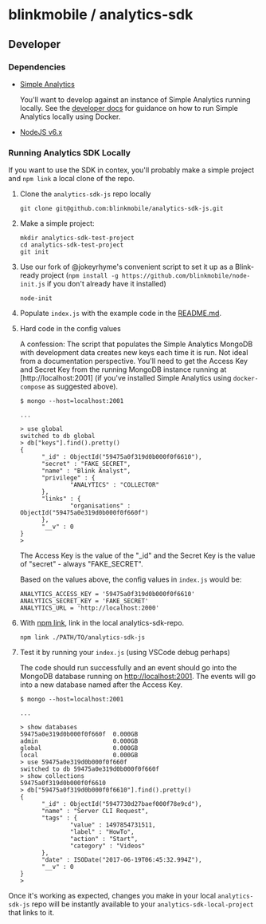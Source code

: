 # blinkmobile / analytics-sdk

## Developer

### Dependencies

-   [Simple Analytics](https://git.blinkm.co/blinkmobile-nextgen/simple-analytics)

    You'll want to develop against an instance of Simple Analytics running locally. See the [developer docs](https://git.blinkm.co/blinkmobile-nextgen/simple-analytics/blob/master/docs/developer.md) for guidance on how to run Simple Analytics locally using Docker.
-   [NodeJS v6.x](https://nodejs.org/en/)

### Running Analytics SDK Locally

If you want to use the SDK in contex, you'll probably make a simple project and `npm link` a local clone of the repo.

1.  Clone the `analytics-sdk-js` repo locally

    ```
    git clone git@github.com:blinkmobile/analytics-sdk-js.git
    ```

2.  Make a simple project:

    ```
    mkdir analytics-sdk-test-project
    cd analytics-sdk-test-project
    git init
    ```

3.  Use our fork of @jokeyrhyme's convenient script to set it up as a Blink-ready project (`npm install -g https://github.com/blinkmobile/node-init.js` if you don't already have it installed)

    ```
    node-init
    ```

4.  Populate `index.js` with the example code in the [README.md](../README.md).

5.  Hard code in the config values

    A confession: The script that populates the Simple Analytics MongoDB with development data creates new keys each time it is run. Not ideal from a documentation perspective. You'll need to get the Access Key and Secret Key from the running MongoDB instance running at [http://localhost:2001] (if you've installed Simple Analytics using `docker-compose` as suggested above).

    ```
    $ mongo --host=localhost:2001

    ...

    > use global
    switched to db global
    > db["keys"].find().pretty()
    {
          "_id" : ObjectId("59475a0f319d0b000f0f6610"),
          "secret" : "FAKE_SECRET",
          "name" : "Blink Analyst",
          "privilege" : {
                  "ANALYTICS" : "COLLECTOR"
          },
          "links" : {
                  "organisations" : ObjectId("59475a0e319d0b000f0f660f")
          },
          "__v" : 0
    }
    >
    ```

    The Access Key is the value of the "_id" and the Secret Key is the value of "secret" - always "FAKE_SECRET".

    Based on the values above, the config values in `index.js` would be:

    ```
    ANALYTICS_ACCESS_KEY = '59475a0f319d0b000f0f6610'
    ANALYTICS_SECRET_KEY = 'FAKE_SECRET'
    ANALYTICS_URL = 'http://localhost:2000'
    ```

6.  With [npm link](https://docs.npmjs.com/cli/link), link in the local analytics-sdk-repo.

    ```
    npm link ./PATH/TO/analytics-sdk-js
    ```

7.  Test it by running your `index.js` (using VSCode debug perhaps)

    The code should run successfully and an event should go into the MongoDB database running on [http://localhost:2001](http://localhost:2001). The events will go into a new database named after the Access Key.

    ```
    $ mongo --host=localhost:2001

    ...

    > show databases
    59475a0e319d0b000f0f660f  0.000GB
    admin                     0.000GB
    global                    0.000GB
    local                     0.000GB
    > use 59475a0e319d0b000f0f660f
    switched to db 59475a0e319d0b000f0f660f
    > show collections
    59475a0f319d0b000f0f6610
    > db["59475a0f319d0b000f0f6610"].find().pretty()
    {
          "_id" : ObjectId("5947730d27baef000f78e9cd"),
          "name" : "Server CLI Request",
          "tags" : {
                  "value" : 1497854731511,
                  "label" : "HowTo",
                  "action" : "Start",
                  "category" : "Videos"
          },
          "date" : ISODate("2017-06-19T06:45:32.994Z"),
          "__v" : 0
    }
    >
    ```

Once it's working as expected, changes you make in your local `analytics-sdk-js` repo will be instantly available to your `analytics-sdk-local-project` that links to it.

